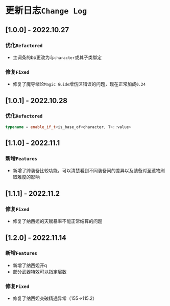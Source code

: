 # 更新日志`Change Log`

## [1.0.0] - 2022.10.27

### 优化`Refactored`

* 主词条的bp更改为与`character`或其子类绑定

### 修复`Fixed`

* 修复了魔导绪论`Magic Guide`增伤区错误的问题，现在正常加成`0.24`

## [1.0.1] - 2022.10.28

### 优化`Refactored`
```cpp
typename = enable_if_t<is_base_of<character, T>::value>
```

## [1.1.0] - 2022.11.1

### 新增`Features`

* 新增了跨装备比较功能，可以清楚看到不同装备间的差异以及装备对圣遗物刷取难度的影响

## [1.1.1] - 2022.11.2

### 修复`Fixed`

* 修复了纳西妲的天赋暴率不能正常结算的问题

## [1.2.0] - 2022.11.14

### 新增`Features`

* 新增了纳西妲开q
* 部分武器特效可以指定层数

### 修复`Fixed`

* 修复了纳西妲突破精通异常（155->115.2）
